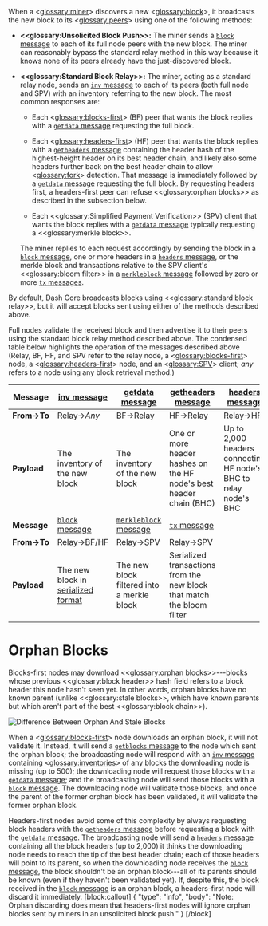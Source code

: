 When a <<glossary:miner>> discovers a new <<glossary:block>>, it broadcasts the new block to its <<glossary:peers>> using one of the following methods:

* **<<glossary:Unsolicited Block Push>>:**
  The miner sends a [`block` message](core-ref-p2p-network-data-messages#block) to each of its full node peers with the new block. The miner can reasonably bypass the standard relay method in this way because it knows none of its peers already have the just-discovered block.

* **<<glossary:Standard Block Relay>>:**
  The miner, acting as a standard relay node, sends an [`inv` message](core-ref-p2p-network-data-messages#inv) to each of its peers (both full node and SPV) with an inventory referring to the new block. The most common responses are:

   * Each <<glossary:blocks-first>> (BF) peer that wants the block replies with a [`getdata` message](core-ref-p2p-network-data-messages#getdata) requesting the full block.

   * Each <<glossary:headers-first>> (HF) peer that wants the block replies with a [`getheaders` message](core-ref-p2p-network-data-messages#getheaders) containing the header hash of the highest-height header on its best header chain, and likely also some headers further back on the best header chain to allow <<glossary:fork>> detection. That message is immediately followed by a [`getdata` message](core-ref-p2p-network-data-messages#getdata) requesting the full block. By requesting headers first, a headers-first peer can refuse <<glossary:orphan blocks>> as described in the subsection below.

   * Each <<glossary:Simplified Payment Verification>> (SPV) client that wants the block replies with a [`getdata` message](core-ref-p2p-network-data-messages#getdata) typically requesting a <<glossary:merkle block>>.

   The miner replies to each request accordingly by sending the block in a [`block` message](core-ref-p2p-network-data-messages#block), one or more headers in a [`headers` message](core-ref-p2p-network-data-messages#headers), or the merkle block and transactions relative to the SPV client's <<glossary:bloom filter>> in a [`merkleblock` message](core-ref-p2p-network-data-messages#merkleblock) followed by zero or more [`tx` messages](core-ref-p2p-network-data-messages#tx).

By default, Dash Core broadcasts blocks using <<glossary:standard block relay>>, but it will accept blocks sent using either of the methods described above.

Full nodes validate the received block and then advertise it to their peers using the standard block relay method described above.  The condensed table below highlights the operation of the messages described above (Relay, BF, HF, and SPV refer to the relay node, a <<glossary:blocks-first>> node, a <<glossary:headers-first>> node, and an <<glossary:SPV>> client; *any* refers to a node using any block retrieval method.)

| **Message** | [inv message](core-ref-p2p-network-data-messages#inv)                                   | [getdata message](core-ref-p2p-network-data-messages#getdata)               | [getheaders message](core-ref-p2p-network-data-messages#getheaders)                                     | [headers message](core-ref-p2p-network-data-messages#headers)
| --- | --- | --- | --- | --- |
| **From→To** | Relay→_Any_                                            | BF→Relay                                   | HF→Relay                                                               | Relay→HF
| **Payload** | The inventory of the new block                         | The inventory of the new block             | One or more header hashes on the HF node's best header chain (BHC)     | Up to 2,000 headers connecting HF node's BHC to relay node's BHC
| **Message** | [`block` message](core-ref-p2p-network-data-messages#block)                               | [`merkleblock` message](core-ref-p2p-network-data-messages#merkleblock)       | [`tx` message](core-ref-p2p-network-data-messages#tx)                                                     |
| **From→To** | Relay→BF/HF                                            | Relay→SPV                                  | Relay→SPV                                                              |
| **Payload** | The new block in [serialized format](core-ref-block-chain-serialized-blocks) | The new block filtered into a merkle block | Serialized transactions from the new block that match the bloom filter |

# Orphan Blocks

Blocks-first nodes may download <<glossary:orphan blocks>>---blocks whose previous <<glossary:block header>> hash field refers to a block header this node hasn't seen yet. In other words, orphan blocks have no known parent (unlike <<glossary:stale blocks>>, which have known parents but which aren't part of the best <<glossary:block chain>>).

![Difference Between Orphan And Stale Blocks](https://dash-docs.github.io/img/dev/en-orphan-stale-definition.svg)

When a <<glossary:blocks-first>> node downloads an orphan block, it will not validate it. Instead, it will send a [`getblocks` message](core-ref-p2p-network-data-messages#getblocks) to the node which sent the orphan block; the broadcasting node will respond with an [`inv` message](core-ref-p2p-network-data-messages#inv) containing <<glossary:inventories>> of any blocks the downloading node is missing (up to 500); the downloading node will request those blocks with a [`getdata` message](core-ref-p2p-network-data-messages#getdata); and the broadcasting node will send those blocks with a [`block` message](core-ref-p2p-network-data-messages#block). The downloading node will validate those blocks, and once the parent of the former orphan block has been validated, it will validate the former orphan block.

Headers-first nodes avoid some of this complexity by always requesting block headers with the [`getheaders` message](core-ref-p2p-network-data-messages#getheaders) before requesting a block with the [`getdata` message](core-ref-p2p-network-data-messages#getdata). The broadcasting node will send a [`headers` message](core-ref-p2p-network-data-messages#headers) containing all the block headers (up to 2,000) it thinks the downloading node needs to reach the tip of the best header chain; each of those headers will point to its parent, so when the downloading node receives the [`block` message](core-ref-p2p-network-data-messages#block), the block shouldn't be an orphan block---all of its parents should be known (even if they haven't been validated yet). If, despite this, the block received in the [`block` message](core-ref-p2p-network-data-messages#block) is an orphan block, a headers-first node will discard it immediately.
[block:callout]
{
  "type": "info",
  "body": "Note: Orphan discarding does mean that headers-first nodes will ignore orphan blocks sent by miners in an unsolicited block push."
}
[/block]